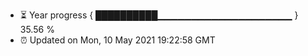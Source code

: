 - ⏳ Year progress { ██████████▁▁▁▁▁▁▁▁▁▁▁▁▁▁▁▁▁▁▁▁ } 35.56 %
- ⏰ Updated on Mon, 10 May 2021 19:22:58 GMT


